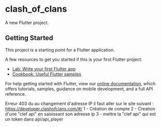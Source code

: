 # clash_of_clans

A new Flutter project.

## Getting Started

This project is a starting point for a Flutter application.

A few resources to get you started if this is your first Flutter project:

- [Lab: Write your first Flutter app](https://flutter.dev/docs/get-started/codelab)
- [Cookbook: Useful Flutter samples](https://flutter.dev/docs/cookbook)

For help getting started with Flutter, view our
[online documentation](https://flutter.dev/docs), which offers tutorials,
samples, guidance on mobile development, and a full API reference.

Erreur 403 du au changement d'adresse IP il faut aller sur le site suivant :
https://developer.clashofclans.com/#/
1 - Création de compte
2 - Creation d'une "clef api" en saisissant son adresse ip
3 - mettre la "clef api" qui est un token dans api/api_player
